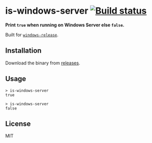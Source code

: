 # is-windows-server [![Build status](https://ci.appveyor.com/api/projects/status/dbyfr3p8x3ilf7fj?svg=true)](https://ci.appveyor.com/project/MarkTiedemann/is-windows-server)

**Print `true` when running on Windows Server else `false`.**

Built for [`windows-release`](https://github.com/sindresorhus/windows-release).

## Installation

Download the binary from [releases](https://github.com/MarkTiedemann/is-windows-server/releases).

## Usage

```batch
> is-windows-server
true

> is-windows-server
false
```

## License

MIT
